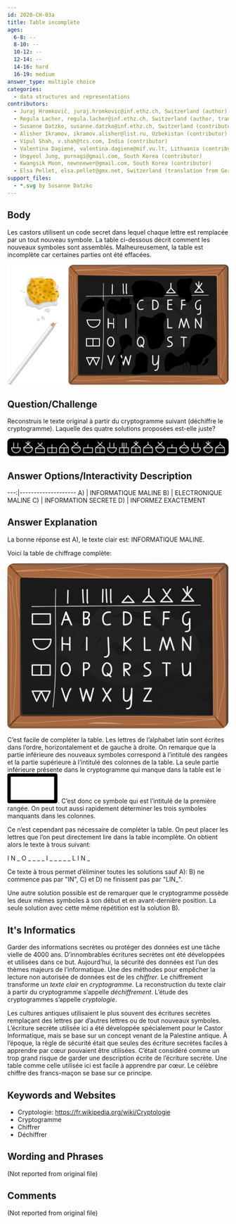 ```yaml
---
id: 2020-CH-03a
title: Table incomplète
ages:
  6-8: --
  8-10: --
  10-12: --
  12-14: --
  14-16: hard
  16-19: medium
answer_type: multiple choice
categories:
  - data structures and representations
contributors:
  - Juraj Hromkovič, juraj.hromkovic@inf.ethz.ch, Switzerland (author)
  - Regula Lacher, regula.lacher@inf.ethz.ch, Switzerland (author, translation from English into German)
  - Susanne Datzko, susanne.datzko@inf.ethz.ch, Switzerland (contributor, graphics)
  - Alisher Ikramov, ikramov.alisher@list.ru, Uzbekistan (contributor)
  - Vipul Shah, v.shah@tcs.com, India (contributor)
  - Valentina Dagienė, valentina.dagiene@mif.vu.lt, Lithuania (contributor)
  - Ungyeol Jung, purnagi@gmail.com, South Korea (contributor)
  - Kwangsik Moon, newnnewer@gmail.com, South Korea (contributor)
  - Elsa Pellet, elsa.pellet@gmx.net, Switzerland (translation from German into French)
support_files:
  - *.svg by Susanne Datzko
---
```



## Body

Les castors utilisent un code secret dans lequel chaque lettre est remplacée par un tout nouveau symbole. La table ci-dessous décrit comment les nouveaux symboles sont assemblés. Malheureusement, la table est incomplète car certaines parties ont été effacées.

![](graphics/2020-CH-03_taskbody-compatible.svg "Table incomplète (411px)")


## Question/Challenge

Reconstruis le texte original à partir du cryptogramme suivant (déchiffre le cryptogramme). Laquelle des quatre solutions proposées est-elle juste?

![](graphics/2020-CH-03a_question_fra-compatible.svg "Cryprogramme (600px)")


## Answer Options/Interactivity Description

---:|--------------------
 A) | INFORMATIQUE MALINE
 B) | ELECTRONIQUE MALINE
 C) | INFORMATION SECRETE
 D) | INFORMEZ EXACTEMENT


## Answer Explanation

La bonne réponse est A), le texte clair est: INFORMATIQUE MALINE.

Voici la table de chiffrage complète:

![](graphics/2020-CH-03_explanation.svg "Table complète (300px)")

C’est facile de compléter la table. Les lettres de l’alphabet latin sont écrites dans l’ordre, horizontalement et de gauche à droite. On remarque que la partie inférieure des nouveaux symboles correspond à l’intitulé des rangées et la partie supérieure à l’intitulé des colonnes de la table. La seule partie inférieure présente dans le cryptogramme qui manque dans la table est le ![](graphics/2020-CH-03a-explanation2.svg "carré (30px)"). C’est donc ce symbole qui est l’intitulé de la première rangée. On peut tout aussi rapidement déterminer les trois symboles manquants dans les colonnes.

Ce n’est cependant pas nécessaire de compléter la table. On peut placer les lettres que l’on peut directement lire dans la table incomplète. On obtient alors le texte à trous suivant:

I N \_ O \_ \_ \_ \_ I \_ \_ \_ \_ \_ L I N \_

Ce texte à trous permet d’éliminer toutes les solutions sauf A): B) ne commence pas par "IN", C) et D) ne finissent pas par "LIN_".

Une autre solution possible est de remarquer que le cryptogramme possède les deux mêmes symboles à son début et en avant-dernière position. La seule solution avec cette même répétition est la solution B).


## It's Informatics

Garder des informations secrètes ou protéger des données est une tâche vielle de 4000 ans. D’innombrables écritures secrètes ont été développées et utilisées dans ce but. Aujourd’hui, la sécurité des données est l’un des thèmes majeurs de l’informatique. Une des méthodes pour empêcher la lecture non autorisée de données est de les _chiffrer_. Le chiffrement transforme un _texte clair_ en _cryptogramme_. La reconstruction du texte clair à partir du cryptogramme s’appelle _déchiffrement_. L’étude des cryptogrammes s’appelle _cryptologie_.

Les cultures antiques utilisaient le plus souvent des écritures secrètes remplaçant des lettres par d’autres lettres ou de tout nouveaux symboles. L’écriture secrète utilisée ici a été développée spécialement pour le Castor Informatique, mais se base sur un concept venant de la Palestine antique. À l’époque, la règle de sécurité était que seules des écriture secrètes faciles à apprendre par cœur pouvaient être utilisées. C’était considéré comme un trop grand risque de garder une description écrite de l’écriture secrète. Une table comme celle utilisée ici est facile à apprendre par cœur. Le célèbre chiffre des francs-maçon se base sur ce principe.


## Keywords and Websites

 - Cryptologie: https://fr.wikipedia.org/wiki/Cryptologie
 - Cryptogramme
 - Chiffrer
 - Déchiffrer


## Wording and Phrases

(Not reported from original file)


## Comments

(Not reported from original file)

